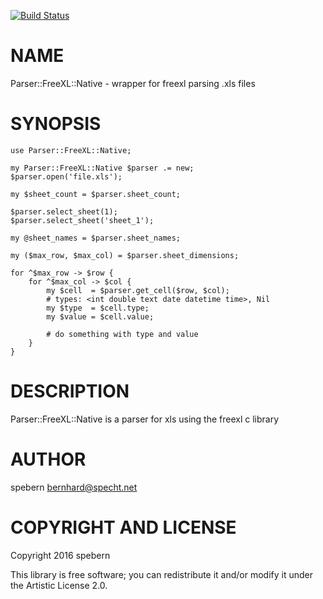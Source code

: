[![Build Status](https://travis-ci.org/spebern/Parser-FreeXL-Native.svg?branch=master)](https://travis-ci.org/spebern/Parser-FreeXL-Native)

NAME
====

Parser::FreeXL::Native - wrapper for freexl parsing .xls files

SYNOPSIS
========

    use Parser::FreeXL::Native;

    my Parser::FreeXL::Native $parser .= new;
    $parser.open('file.xls');

    my $sheet_count = $parser.sheet_count;

    $parser.select_sheet(1);
    $parser.select_sheet('sheet_1');

    my @sheet_names = $parser.sheet_names;

    my ($max_row, $max_col) = $parser.sheet_dimensions;

    for ^$max_row -> $row {
        for ^$max_col -> $col {
            my $cell  = $parser.get_cell($row, $col);
            # types: <int double text date datetime time>, Nil
            my $type  = $cell.type;
            my $value = $cell.value;

            # do something with type and value
        }
    }

DESCRIPTION
===========

Parser::FreeXL::Native is a parser for xls using the freexl c library

AUTHOR
======

spebern <bernhard@specht.net>

COPYRIGHT AND LICENSE
=====================

Copyright 2016 spebern

This library is free software; you can redistribute it and/or modify it under the Artistic License 2.0.
